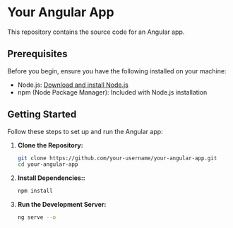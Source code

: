 # Your Angular App

This repository contains the source code for an Angular app.

## Prerequisites

Before you begin, ensure you have the following installed on your machine:

- Node.js: [Download and install Node.js](https://nodejs.org/)
- npm (Node Package Manager): Included with Node.js installation

## Getting Started

Follow these steps to set up and run the Angular app:

1. **Clone the Repository:**

   ```bash
   git clone https://github.com/your-username/your-angular-app.git
   cd your-angular-app

2. **Install Dependencies::**

   ```bash
   npm install

3. **Run the Development Server:**

   ```bash
   ng serve --o
